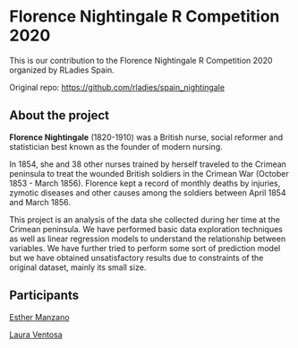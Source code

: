 # Florence Nightingale R Competition 2020

This is our contribution to the Florence Nightingale R Competition 2020 organized by RLadies Spain.

Original repo: https://github.com/rladies/spain_nightingale

## About the project

**Florence Nightingale** (1820-1910) was a British nurse, social reformer and statistician best known as the founder of modern nursing. 

In 1854, she and 38 other nurses trained by herself traveled to the Crimean peninsula to treat the wounded British soldiers in the Crimean War (October 1853 - March 1856). Florence kept a record of monthly deaths by injuries, zymotic diseases and other causes among the soldiers between April 1854 and March 1856.

This project is an analysis of the data she collected during her time at the Crimean peninsula. We have performed basic data exploration techniques as well as linear regression models to understand the relationship between variables. We have further tried to perform some sort of prediction model but we have obtained unsatisfactory results due to constraints of the original dataset, mainly its small size.

## Participants

[Esther Manzano](https://github.com/esthermanz)

[Laura Ventosa](https://github.com/lventosa)

